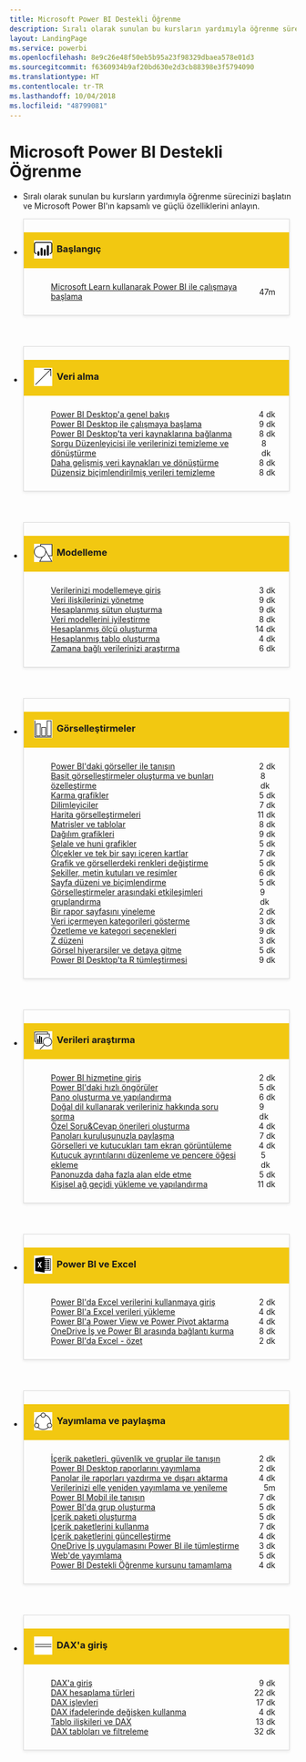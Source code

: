 ```yaml
---
title: Microsoft Power BI Destekli Öğrenme
description: Sıralı olarak sunulan bu kursların yardımıyla öğrenme sürecinizi başlatın ve Microsoft Power BI'ın kapsamlı ve güçlü özelliklerini anlayın.
layout: LandingPage
ms.service: powerbi
ms.openlocfilehash: 8e9c26e48f50eb5b95a23f98329dbaea578e01d3
ms.sourcegitcommit: f6360934b9af20bd630e2d3cb88398e3f5794090
ms.translationtype: HT
ms.contentlocale: tr-TR
ms.lasthandoff: 10/04/2018
ms.locfileid: "48799081"
---
```

<div id="main" class="v2">
    <div class="container">
        <h1>Microsoft Power BI Destekli Öğrenme</h1>
        <ul id="databases" class="cardsL panelContent" style="display: block; margin: 0px;">
          <li class="fullSpan">
              <div class="container intro">
                  <p>Sıralı olarak sunulan bu kursların yardımıyla öğrenme sürecinizi başlatın ve Microsoft Power BI'ın kapsamlı ve güçlü özelliklerini anlayın.</p>
              </div>
          </li>
          <li>
            <div class="cardSize">
                <div class="cardPadding">
                  <div class="card" style="padding: 0 12px 54px 0;">
                      <div class="cardText" style="box-shadow: 0 2px 5px #e8e8e8; border: 1px solid #dbdbdb;">
                          <h3 class="bgdAccent1" style="padding: 8px; display: flex; background: #f2c811; font-weight: bold; border-bottom: 0; margin-bottom: 0; line-height: 42px">
                            <div class="cardImageOuter" style="margin: 0 8px 0 10px;">
                              <div class="cardImage" style="width: 32px;">
                                <img src="media/logo_power-bi.svg" alt="" data-linktype="absolute-path" class="x-hidden-focus" style="position: relative; top: 6px;">
                              </div>
                            </div>
Başlangıç </h3>
                          <ul class="noBullet" style="margin: 24px;">
                              <li style="display: flex; justify-content: space-between;">
                                <a class="barLink" href="https://docs.microsoft.com/learn/paths/create-use-analytics-reports-power-bi/">Microsoft Learn kullanarak Power BI ile çalışmaya başlama</a>
                                <span style="margin-left: 32px; align-self: center;">47m</span>
                              </li>                              
                          </ul>
                      </div>
                    </div>
                </div>
            </div>
          </li>
          <li>
            <div class="cardSize">
                <div class="cardPadding">
                  <div class="card" style="padding: 0 12px 54px 0;">
                      <div class="cardText" style="box-shadow: 0 2px 5px #e8e8e8; border: 1px solid #dbdbdb;">
                          <h3 class="bgdAccent1" style="padding: 8px; display: flex; background: #f2c811; font-weight: bold; border-bottom: 0; margin-bottom: 0; line-height: 42px">
                            <div class="cardImageOuter" style="margin: 0 8px 0 10px;">
                              <div class="cardImage" style="width: 32px;">
                                <img src="media/pbi-getting-data.svg" alt="" data-linktype="absolute-path" class="x-hidden-focus" style="position: relative; top: 6px;">
                              </div>
                            </div>
Veri alma </h3>
                          <ul class="noBullet" style="margin: 24px;">
                              <li style="display: flex; justify-content: space-between;">
                                <a class="barLink" href="gettingdata.yml?tutorial-step=1">Power BI Desktop'a genel bakış</a>
                                <span style="margin-left: 32px; align-self: center;">4 dk</span>
                              </li>
                              <li style="display: flex; justify-content: space-between;">
                                <a class="barLink" href="gettingdata.yml?tutorial-step=2">Power BI Desktop ile çalışmaya başlama</a>
                                <span style="margin-left: 32px; align-self: center;">9 dk</span>
                              </li>
                              <li style="display: flex; justify-content: space-between;">
                                <a class="barLink" href="gettingdata.yml?tutorial-step=3">Power BI Desktop'ta veri kaynaklarına bağlanma</a>
                                <span style="margin-left: 32px; align-self: center;">8 dk</span>
                              </li>
                              <li style="display: flex; justify-content: space-between;">
                                <a class="barLink" href="gettingdata.yml?tutorial-step=4">Sorgu Düzenleyicisi ile verilerinizi temizleme ve dönüştürme</a>
                                <span style="margin-left: 32px; align-self: center;">8 dk</span>
                              </li>
                              <li style="display: flex; justify-content: space-between;">
                                <a class="barLink" href="gettingdata.yml?tutorial-step=5">Daha gelişmiş veri kaynakları ve dönüştürme</a>
                                <span style="margin-left: 32px; align-self: center;">8 dk</span>
                              </li>
                              <li style="display: flex; justify-content: space-between;">
                                <a class="barLink" href="gettingdata.yml?tutorial-step=6">Düzensiz biçimlendirilmiş verileri temizleme</a>
                                <span style="margin-left: 32px; align-self: center;">8 dk</span>
                              </li>
                          </ul>
                      </div>
                    </div>
                </div>
            </div>
          </li>
          <li>
            <div class="cardSize">
                <div class="cardPadding">
                  <div class="card" style="padding: 0 12px 54px 0;">
                      <div class="cardText" style="box-shadow: 0 2px 5px #e8e8e8; border: 1px solid #dbdbdb;">
                          <h3 class="bgdAccent1" style="padding: 8px; display: flex; background: #f2c811; font-weight: bold; border-bottom: 0; margin-bottom: 0; line-height: 42px">
                            <div class="cardImageOuter" style="margin: 0 8px 0 10px;">
                              <div class="cardImage" style="width: 32px;">
                                <img src="media/pbi-modeling.svg" alt="" data-linktype="absolute-path" class="x-hidden-focus" style="position: relative; top: 6px;">
                              </div>
                            </div>
Modelleme </h3>
                          <ul class="noBullet" style="margin: 24px;">
                              <li style="display: flex; justify-content: space-between;">
                                <a class="barLink" href="modeling.yml?tutorial-step=1">Verilerinizi modellemeye giriş</a>
                                <span style="margin-left: 32px; align-self: center;">3 dk</span>
                              </li>
                              <li style="display: flex; justify-content: space-between;">
                                <a class="barLink" href="modeling.yml?tutorial-step=2">Veri ilişkilerinizi yönetme</a>
                                <span style="margin-left: 32px; align-self: center;">9 dk</span>
                              </li>
                              <li style="display: flex; justify-content: space-between;">
                                <a class="barLink" href="modeling.yml?tutorial-step=3">Hesaplanmış sütun oluşturma</a>
                                <span style="margin-left: 32px; align-self: center;">9 dk</span>
                              </li>
                              <li style="display: flex; justify-content: space-between;">
                                <a class="barLink" href="modeling.yml?tutorial-step=4">Veri modellerini iyileştirme</a>
                                <span style="margin-left: 32px; align-self: center;">8 dk</span>
                              </li>
                              <li style="display: flex; justify-content: space-between;">
                                <a class="barLink" href="modeling.yml?tutorial-step=5">Hesaplanmış ölçü oluşturma</a>
                                <span style="margin-left: 32px; align-self: center;">14 dk</span>
                              </li>
                              <li style="display: flex; justify-content: space-between;">
                                <a class="barLink" href="modeling.yml?tutorial-step=6">Hesaplanmış tablo oluşturma</a>
                                <span style="margin-left: 32px; align-self: center;">4 dk</span>
                              </li>
                              <li style="display: flex; justify-content: space-between;">
                                <a class="barLink" href="modeling.yml?tutorial-step=7">Zamana bağlı verilerinizi araştırma</a>
                                <span style="margin-left: 32px; align-self: center;">6 dk</span>
                              </li>
                          </ul>
                      </div>
                    </div>
                </div>
            </div>
          </li>
          <li>
            <div class="cardSize">
                <div class="cardPadding">
                  <div class="card" style="padding: 0 12px 54px 0;">
                      <div class="cardText" style="box-shadow: 0 2px 5px #e8e8e8; border: 1px solid #dbdbdb;">
                          <h3 class="bgdAccent1" style="padding: 8px; display: flex; background: #f2c811; font-weight: bold; border-bottom: 0; margin-bottom: 0; line-height: 42px">
                            <div class="cardImageOuter" style="margin: 0 8px 0 10px;">
                              <div class="cardImage" style="width: 32px;">
                                <img src="media/pbi-visualizations.svg" alt="" data-linktype="absolute-path" class="x-hidden-focus" style="position: relative; top: 6px;">
                              </div>
                            </div>
Görselleştirmeler </h3>
                          <ul class="noBullet" style="margin: 24px;">
                              <li style="display: flex; justify-content: space-between;">
                                <a class="barLink" href="visualizations.yml?tutorial-step=1">Power BI'daki görseller ile tanışın</a>
                                <span style="margin-left: 32px; align-self: center;">2 dk</span>
                              </li>
                              <li style="display: flex; justify-content: space-between;">
                                <a class="barLink" href="visualizations.yml?tutorial-step=2">Basit görselleştirmeler oluşturma ve bunları özelleştirme</a>
                                <span style="margin-left: 32px; align-self: center;">8 dk</span>
                              </li>
                              <li style="display: flex; justify-content: space-between;">
                                <a class="barLink" href="visualizations.yml?tutorial-step=3">Karma grafikler</a>
                                <span style="margin-left: 32px; align-self: center;">5 dk</span>
                              </li>
                              <li style="display: flex; justify-content: space-between;">
                                <a class="barLink" href="visualizations.yml?tutorial-step=4">Dilimleyiciler</a>
                                <span style="margin-left: 32px; align-self: center;">7 dk</span>
                              </li>
                              <li style="display: flex; justify-content: space-between;">
                                <a class="barLink" href="visualizations.yml?tutorial-step=5">Harita görselleştirmeleri</a>
                                <span style="margin-left: 32px; align-self: center;">11 dk</span>
                              </li>
                              <li style="display: flex; justify-content: space-between;">
                                <a class="barLink" href="visualizations.yml?tutorial-step=6">Matrisler ve tablolar</a>
                                <span style="margin-left: 32px; align-self: center;">8 dk</span>
                              </li>
                              <li style="display: flex; justify-content: space-between;">
                                <a class="barLink" href="visualizations.yml?tutorial-step=7">Dağılım grafikleri</a>
                                <span style="margin-left: 32px; align-self: center;">9 dk</span>
                              </li>
                              <li style="display: flex; justify-content: space-between;">
                                <a class="barLink" href="visualizations.yml?tutorial-step=8">Şelale ve huni grafikler</a>
                                <span style="margin-left: 32px; align-self: center;">5 dk</span>
                              </li>
                              <li style="display: flex; justify-content: space-between;">
                                <a class="barLink" href="visualizations.yml?tutorial-step=9">Ölçekler ve tek bir sayı içeren kartlar</a>
                                <span style="margin-left: 32px; align-self: center;">7 dk</span>
                              </li>
                              <li style="display: flex; justify-content: space-between;">
                                <a class="barLink" href="visualizations.yml?tutorial-step=10">Grafik ve görsellerdeki renkleri değiştirme</a>
                                <span style="margin-left: 32px; align-self: center;">5 dk</span>
                              </li>
                              <li style="display: flex; justify-content: space-between;">
                                <a class="barLink" href="visualizations.yml?tutorial-step=11">Şekiller, metin kutuları ve resimler</a>
                                <span style="margin-left: 32px; align-self: center;">6 dk</span>
                              </li>
                              <li style="display: flex; justify-content: space-between;">
                                <a class="barLink" href="visualizations.yml?tutorial-step=12">Sayfa düzeni ve biçimlendirme</a>
                                <span style="margin-left: 32px; align-self: center;">5 dk</span>
                              </li>
                              <li style="display: flex; justify-content: space-between;">
                                <a class="barLink" href="visualizations.yml?tutorial-step=13">Görselleştirmeler arasındaki etkileşimleri gruplandırma</a>
                                <span style="margin-left: 32px; align-self: center;">9 dk</span>
                              </li>
                              <li style="display: flex; justify-content: space-between;">
                                <a class="barLink" href="visualizations.yml?tutorial-step=14">Bir rapor sayfasını yineleme</a>
                                <span style="margin-left: 32px; align-self: center;">2 dk</span>
                              </li>
                              <li style="display: flex; justify-content: space-between;">
                                <a class="barLink" href="visualizations.yml?tutorial-step=15">Veri içermeyen kategorileri gösterme</a>
                                <span style="margin-left: 32px; align-self: center;">3 dk</span>
                              </li>
                              <li style="display: flex; justify-content: space-between;">
                                <a class="barLink" href="visualizations.yml?tutorial-step=16">Özetleme ve kategori seçenekleri</a>
                                <span style="margin-left: 32px; align-self: center;">9 dk</span>
                              </li>
                              <li style="display: flex; justify-content: space-between;">
                                <a class="barLink" href="visualizations.yml?tutorial-step=17">Z düzeni</a>
                                <span style="margin-left: 32px; align-self: center;">3 dk</span>
                              </li>
                              <li style="display: flex; justify-content: space-between;">
                                <a class="barLink" href="visualizations.yml?tutorial-step=18">Görsel hiyerarşiler ve detaya gitme</a>
                                <span style="margin-left: 32px; align-self: center;">5 dk</span>
                              </li>
                              <li style="display: flex; justify-content: space-between;">
                                <a class="barLink" href="visualizations.yml?tutorial-step=19">Power BI Desktop'ta R tümleştirmesi</a>
                                <span style="margin-left: 32px; align-self: center;">9 dk</span>
                              </li>
                          </ul>
                      </div>
                    </div>
                </div>
            </div>
          </li>
          <li>
            <div class="cardSize">
                <div class="cardPadding">
                  <div class="card" style="padding: 0 12px 54px 0;">
                      <div class="cardText" style="box-shadow: 0 2px 5px #e8e8e8; border: 1px solid #dbdbdb;">
                          <h3 class="bgdAccent1" style="padding: 8px; display: flex; background: #f2c811; font-weight: bold; border-bottom: 0; margin-bottom: 0; line-height: 42px">
                            <div class="cardImageOuter" style="margin: 0 8px 0 10px;">
                              <div class="cardImage" style="width: 32px;">
                                <img src="media/pbi-exploring-data.svg" alt="" data-linktype="absolute-path" class="x-hidden-focus" style="position: relative; top: 6px;">
                              </div>
                            </div>
Verileri araştırma </h3>
                          <ul class="noBullet" style="margin: 24px;">
                              <li style="display: flex; justify-content: space-between;">
                                <a class="barLink" href="exploringdata.yml?tutorial-step=1">Power BI hizmetine giriş</a>
                                <span style="margin-left: 32px; align-self: center;">2 dk</span>
                              </li>
                              <li style="display: flex; justify-content: space-between;">
                                <a class="barLink" href="exploringdata.yml?tutorial-step=2">Power BI'daki hızlı öngörüler</a>
                                <span style="margin-left: 32px; align-self: center;">5 dk</span>
                              </li>
                              <li style="display: flex; justify-content: space-between;">
                                <a class="barLink" href="exploringdata.yml?tutorial-step=3">Pano oluşturma ve yapılandırma</a>
                                <span style="margin-left: 32px; align-self: center;">6 dk</span>
                              </li>
                              <li style="display: flex; justify-content: space-between;">
                                <a class="barLink" href="exploringdata.yml?tutorial-step=4">Doğal dil kullanarak verileriniz hakkında soru sorma</a>
                                <span style="margin-left: 32px; align-self: center;">9 dk</span>
                              </li>
                              <li style="display: flex; justify-content: space-between;">
                                <a class="barLink" href="exploringdata.yml?tutorial-step=5">Özel Soru&amp;Cevap önerileri oluşturma</a>
                                <span style="margin-left: 32px; align-self: center;">4 dk</span>
                              </li>
                              <li style="display: flex; justify-content: space-between;">
                                <a class="barLink" href="exploringdata.yml?tutorial-step=6">Panoları kuruluşunuzla paylaşma</a>
                                <span style="margin-left: 32px; align-self: center;">7 dk</span>
                              </li>
                              <li style="display: flex; justify-content: space-between;">
                                <a class="barLink" href="exploringdata.yml?tutorial-step=7">Görselleri ve kutucukları tam ekran görüntüleme</a>
                                <span style="margin-left: 32px; align-self: center;">4 dk</span>
                              </li>
                              <li style="display: flex; justify-content: space-between;">
                                <a class="barLink" href="exploringdata.yml?tutorial-step=8">Kutucuk ayrıntılarını düzenleme ve pencere öğesi ekleme</a>
                                <span style="margin-left: 32px; align-self: center;">5 dk</span>
                              </li>
                              <li style="display: flex; justify-content: space-between;">
                                <a class="barLink" href="exploringdata.yml?tutorial-step=9">Panonuzda daha fazla alan elde etme</a>
                                <span style="margin-left: 32px; align-self: center;">5 dk</span>
                              </li>
                              <li style="display: flex; justify-content: space-between;">
                                <a class="barLink" href="exploringdata.yml?tutorial-step=10">Kişisel ağ geçidi yükleme ve yapılandırma</a>
                                <span style="margin-left: 32px; align-self: center;">11 dk</span>
                              </li>
                          </ul>
                      </div>
                    </div>
                </div>
            </div>
          </li>
          <li>
            <div class="cardSize">
                <div class="cardPadding">
                  <div class="card" style="padding: 0 12px 54px 0;">
                      <div class="cardText" style="box-shadow: 0 2px 5px #e8e8e8; border: 1px solid #dbdbdb;">
                          <h3 class="bgdAccent1" style="padding: 8px; display: flex; background: #f2c811; font-weight: bold; border-bottom: 0; margin-bottom: 0; line-height: 42px">
                            <div class="cardImageOuter" style="margin: 0 8px 0 10px;">
                              <div class="cardImage" style="width: 32px;">
                                <img src="media/logo_excel-blk.svg" alt="" data-linktype="absolute-path" class="x-hidden-focus" style="position: relative; top: 6px;">
                              </div>
                            </div>
Power BI ve Excel </h3>
                          <ul class="noBullet" style="margin: 24px;">
                              <li style="display: flex; justify-content: space-between;">
                                <a class="barLink" href="powerbiandexcel.yml?tutorial-step=1">Power BI'da Excel verilerini kullanmaya giriş</a>
                                <span style="margin-left: 32px; align-self: center;">2 dk</span>
                              </li>
                              <li style="display: flex; justify-content: space-between;">
                                <a class="barLink" href="powerbiandexcel.yml?tutorial-step=2">Power BI'a Excel verileri yükleme</a>
                                <span style="margin-left: 32px; align-self: center;">4 dk</span>
                              </li>
                              <li style="display: flex; justify-content: space-between;">
                                <a class="barLink" href="powerbiandexcel.yml?tutorial-step=3">Power BI'a Power View ve Power Pivot aktarma</a>
                                <span style="margin-left: 32px; align-self: center;">4 dk</span>
                              </li>
                              <li style="display: flex; justify-content: space-between;">
                                <a class="barLink" href="powerbiandexcel.yml?tutorial-step=4">OneDrive İş ve Power BI arasında bağlantı kurma</a>
                                <span style="margin-left: 32px; align-self: center;">8 dk</span>
                              </li>
                              <li style="display: flex; justify-content: space-between;">
                                <a class="barLink" href="powerbiandexcel.yml?tutorial-step=5">Power BI'da Excel - özet</a>
                                <span style="margin-left: 32px; align-self: center;">2 dk</span>
                              </li>
                          </ul>
                      </div>
                    </div>
                </div>
            </div>
          </li>
          <li>
            <div class="cardSize">
                <div class="cardPadding">
                  <div class="card" style="padding: 0 12px 54px 0;">
                      <div class="cardText" style="box-shadow: 0 2px 5px #e8e8e8; border: 1px solid #dbdbdb;">
                          <h3 class="bgdAccent1" style="padding: 8px; display: flex; background: #f2c811; font-weight: bold; border-bottom: 0; margin-bottom: 0; line-height: 42px">
                            <div class="cardImageOuter" style="margin: 0 8px 0 10px;">
                              <div class="cardImage" style="width: 32px;">
                                <img src="media/pbi-pub-sharing.svg" alt="" data-linktype="absolute-path" class="x-hidden-focus" style="position: relative; top: 6px;">
                              </div>
                            </div>
Yayımlama ve paylaşma </h3>
                          <ul class="noBullet" style="margin: 24px;">
                              <li style="display: flex; justify-content: space-between;">
                                <a class="barLink" href="publishingandsharing.yml?tutorial-step=1">İçerik paketleri, güvenlik ve gruplar ile tanışın</a>
                                <span style="margin-left: 32px; align-self: center;">2 dk</span>
                              </li>
                              <li style="display: flex; justify-content: space-between;">
                                <a class="barLink" href="publishingandsharing.yml?tutorial-step=2">Power BI Desktop raporlarını yayımlama</a>
                                <span style="margin-left: 32px; align-self: center;">2 dk</span>
                              </li>
                              <li style="display: flex; justify-content: space-between;">
                                <a class="barLink" href="publishingandsharing.yml?tutorial-step=3">Panolar ile raporları yazdırma ve dışarı aktarma</a>
                                <span style="margin-left: 32px; align-self: center;">4 dk</span>
                              </li>
                              <li style="display: flex; justify-content: space-between;">
                                <a class="barLink" href="publishingandsharing.yml?tutorial-step=4">Verilerinizi elle yeniden yayımlama ve yenileme</a>
                                <span style="margin-left: 32px; align-self: center;">5m</span>
                              </li>
                              <li style="display: flex; justify-content: space-between;">
                                <a class="barLink" href="publishingandsharing.yml?tutorial-step=5">Power BI Mobil ile tanışın</a>
                                <span style="margin-left: 32px; align-self: center;">7 dk</span>
                              </li>
                              <li style="display: flex; justify-content: space-between;">
                                <a class="barLink" href="publishingandsharing.yml?tutorial-step=6">Power BI'da grup oluşturma</a>
                                <span style="margin-left: 32px; align-self: center;">5 dk</span>
                              </li>
                              <li style="display: flex; justify-content: space-between;">
                                <a class="barLink" href="publishingandsharing.yml?tutorial-step=7">İçerik paketi oluşturma</a>
                                <span style="margin-left: 32px; align-self: center;">5 dk</span>
                              </li>
                              <li style="display: flex; justify-content: space-between;">
                                <a class="barLink" href="publishingandsharing.yml?tutorial-step=8">İçerik paketlerini kullanma</a>
                                <span style="margin-left: 32px; align-self: center;">7 dk</span>
                              </li>
                              <li style="display: flex; justify-content: space-between;">
                                <a class="barLink" href="publishingandsharing.yml?tutorial-step=9">İçerik paketlerini güncelleştirme</a>
                                <span style="margin-left: 32px; align-self: center;">4 dk</span>
                              </li>
                              <li style="display: flex; justify-content: space-between;">
                                <a class="barLink" href="publishingandsharing.yml?tutorial-step=10">OneDrive İş uygulamasını Power BI ile tümleştirme</a>
                                <span style="margin-left: 32px; align-self: center;">3 dk</span>
                              </li>
                              <li style="display: flex; justify-content: space-between;">
                                <a class="barLink" href="publishingandsharing.yml?tutorial-step=11">Web'de yayımlama</a>
                                <span style="margin-left: 32px; align-self: center;">5 dk</span>
                              </li>
                              <li style="display: flex; justify-content: space-between;">
                                <a class="barLink" href="publishingandsharing.yml?tutorial-step=12">Power BI Destekli Öğrenme kursunu tamamlama</a>
                                <span style="margin-left: 32px; align-self: center;">4 dk</span>
                              </li>
                          </ul>
                      </div>
                    </div>
                </div>
            </div>
          </li>
          <li>
            <div class="cardSize">
                <div class="cardPadding">
                  <div class="card" style="padding: 0 12px 54px 0;">
                      <div class="cardText" style="box-shadow: 0 2px 5px #e8e8e8; border: 1px solid #dbdbdb;">
                          <h3 class="bgdAccent1" style="padding: 8px; display: flex; background: #f2c811; font-weight: bold; border-bottom: 0; margin-bottom: 0; line-height: 42px">
                            <div class="cardImageOuter" style="margin: 0 8px 0 10px;">
                              <div class="cardImage" style="width: 32px;">
                                <img src="media/pbi-dax-intro.svg" alt="" data-linktype="absolute-path" class="x-hidden-focus" style="position: relative; top: 6px;">
                              </div>
                            </div>
DAX'a giriş </h3>
                          <ul class="noBullet" style="margin: 24px;">
                              <li style="display: flex; justify-content: space-between;">
                                <a class="barLink" href="introductiontodax.yml?tutorial-step=1">DAX'a giriş</a>
                                <span style="margin-left: 32px; align-self: center;">9 dk</span>
                              </li>
                              <li style="display: flex; justify-content: space-between;">
                                <a class="barLink" href="introductiontodax.yml?tutorial-step=2">DAX hesaplama türleri</a>
                                <span style="margin-left: 32px; align-self: center;">22 dk</span>
                              </li>
                              <li style="display: flex; justify-content: space-between;">
                                <a class="barLink" href="introductiontodax.yml?tutorial-step=3">DAX işlevleri</a>
                                <span style="margin-left: 32px; align-self: center;">17 dk</span>
                              </li>
                              <li style="display: flex; justify-content: space-between;">
                                <a class="barLink" href="introductiontodax.yml?tutorial-step=4">DAX ifadelerinde değişken kullanma</a>
                                <span style="margin-left: 32px; align-self: center;">4 dk</span>
                              </li>
                              <li style="display: flex; justify-content: space-between;">
                                <a class="barLink" href="introductiontodax.yml?tutorial-step=5">Tablo ilişkileri ve DAX</a>
                                <span style="margin-left: 32px; align-self: center;">13 dk</span>
                              </li>
                              <li style="display: flex; justify-content: space-between;">
                                <a class="barLink" href="introductiontodax.yml?tutorial-step=6">DAX tabloları ve filtreleme</a>
                                <span style="margin-left: 32px; align-self: center;">32 dk</span>
                              </li>
                          </ul>
                      </div>
                    </div>
                </div>
            </div>
          </li>
      </ul>
    </div>
</div>